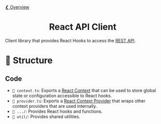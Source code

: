 [❮ Overview](../../README.md)

<div align="center">
  <h1>
    React API Client
  </h1>
</div>

Client library that provides React Hooks to access the [REST API](../express-api/README.md).

# 🧬 Structure

## Code

- `📄 context.ts`: Exports a [React Context](https://reactjs.org/docs/context.html) that can be used to store global state or configuration accessible to React hooks.
- `📄 provider.ts`: Exports a [React Context Provider](https://reactjs.org/docs/context.html#contextprovider) that wraps other context providers that are used internally.
- `📁 .../`: Provides React hooks and functions.
- `📁 util/`: Provides shared utilities.
